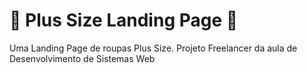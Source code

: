 

<h1 align: center>👚 Plus Size Landing Page 👚</h1>
<p>Uma Landing Page de roupas Plus Size. Projeto Freelancer da aula de Desenvolvimento de Sistemas Web</p>

